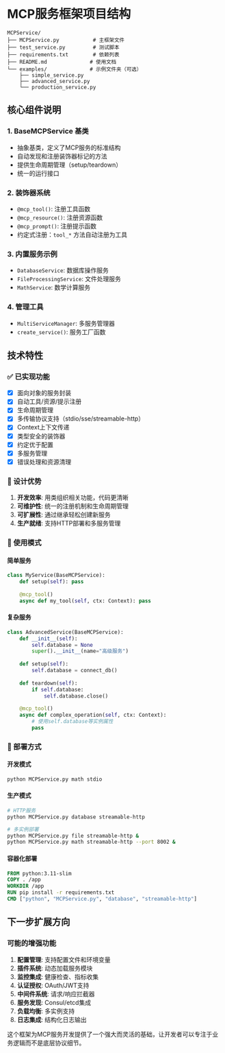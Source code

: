 # MCP服务框架项目结构

```
MCPService/
├── MCPService.py           # 主框架文件
├── test_service.py         # 测试脚本
├── requirements.txt        # 依赖列表
├── README.md              # 使用文档
└── examples/              # 示例文件夹（可选）
    ├── simple_service.py
    ├── advanced_service.py
    └── production_service.py
```

## 核心组件说明

### 1. BaseMCPService 基类
- 抽象基类，定义了MCP服务的标准结构
- 自动发现和注册装饰器标记的方法
- 提供生命周期管理（setup/teardown）
- 统一的运行接口

### 2. 装饰器系统
- `@mcp_tool()`: 注册工具函数
- `@mcp_resource()`: 注册资源函数  
- `@mcp_prompt()`: 注册提示函数
- 约定式注册：`tool_*` 方法自动注册为工具

### 3. 内置服务示例
- `DatabaseService`: 数据库操作服务
- `FileProcessingService`: 文件处理服务
- `MathService`: 数学计算服务

### 4. 管理工具
- `MultiServiceManager`: 多服务管理器
- `create_service()`: 服务工厂函数

## 技术特性

### ✅ 已实现功能
- [x] 面向对象的服务封装
- [x] 自动工具/资源/提示注册
- [x] 生命周期管理
- [x] 多传输协议支持（stdio/sse/streamable-http）
- [x] Context上下文传递
- [x] 类型安全的装饰器
- [x] 约定优于配置
- [x] 多服务管理
- [x] 错误处理和资源清理

### 🚀 设计优势
1. **开发效率**: 用类组织相关功能，代码更清晰
2. **可维护性**: 统一的注册机制和生命周期管理
3. **可扩展性**: 通过继承轻松创建新服务
4. **生产就绪**: 支持HTTP部署和多服务管理

### 📝 使用模式

#### 简单服务
```python
class MyService(BaseMCPService):
    def setup(self): pass
    
    @mcp_tool()
    async def my_tool(self, ctx: Context): pass
```

#### 复杂服务
```python
class AdvancedService(BaseMCPService):
    def __init__(self):
        self.database = None
        super().__init__(name="高级服务")
    
    def setup(self):
        self.database = connect_db()
    
    def teardown(self):
        if self.database:
            self.database.close()
    
    @mcp_tool()
    async def complex_operation(self, ctx: Context):
        # 使用self.database等实例属性
        pass
```

### 🔧 部署方式

#### 开发模式
```bash
python MCPService.py math stdio
```

#### 生产模式  
```bash
# HTTP服务
python MCPService.py database streamable-http

# 多实例部署
python MCPService.py file streamable-http &
python MCPService.py math streamable-http --port 8002 &
```

#### 容器化部署
```dockerfile
FROM python:3.11-slim
COPY . /app
WORKDIR /app
RUN pip install -r requirements.txt
CMD ["python", "MCPService.py", "database", "streamable-http"]
```

## 下一步扩展方向

### 可能的增强功能
1. **配置管理**: 支持配置文件和环境变量
2. **插件系统**: 动态加载服务模块
3. **监控集成**: 健康检查、指标收集
4. **认证授权**: OAuth/JWT支持
5. **中间件系统**: 请求/响应拦截器
6. **服务发现**: Consul/etcd集成
7. **负载均衡**: 多实例支持
8. **日志集成**: 结构化日志输出

这个框架为MCP服务开发提供了一个强大而灵活的基础，让开发者可以专注于业务逻辑而不是底层协议细节。
